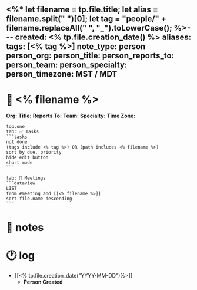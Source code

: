 <%* 
	let filename = tp.file.title;
	let alias = filename.split(" ")[0];
	let tag = "people/" + filename.replaceAll(" ", "_").toLowerCase();
%>---
created: <% tp.file.creation_date() %>
aliases: 
tags: [<% tag %>]
note_type: person
person_org:
person_title:
person_reports_to:
person_team:
person_specialty:
person_timezone: MST / MDT
---
# 🧍 <% filename %>

**Org:**
**Title:** 
**Reports To:** 
**Team:** 
**Specialty:** 
**Time Zone:** 

````tabs
top,one
tab: ✅ Tasks
```tasks
not done
(tags include <% tag %>) OR (path includes <% filename %>) 
sort by due, priority
hide edit button
short mode
```

tab: 📆 Meetings
```dataview
LIST
from #meeting and [[<% filename %>]]
sort file.name descending
```
````
# 📓 notes


# 🕐 log

- [[<% tp.file.creation_date("YYYY-MM-DD")%>]]
	- **Person Created**